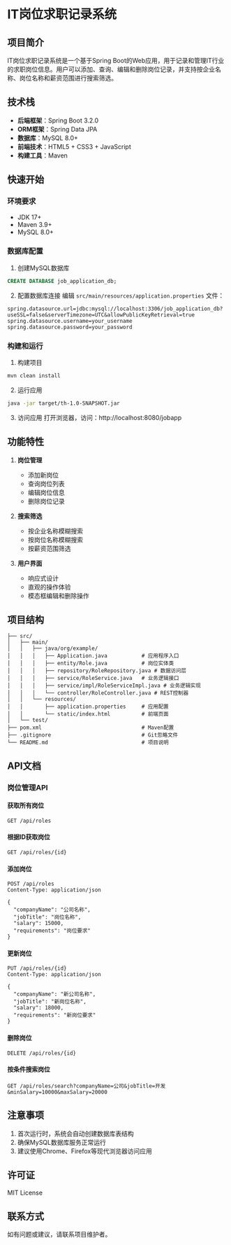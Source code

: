 # IT岗位求职记录系统

## 项目简介
IT岗位求职记录系统是一个基于Spring Boot的Web应用，用于记录和管理IT行业的求职岗位信息。用户可以添加、查询、编辑和删除岗位记录，并支持按企业名称、岗位名称和薪资范围进行搜索筛选。

## 技术栈
- **后端框架**：Spring Boot 3.2.0
- **ORM框架**：Spring Data JPA
- **数据库**：MySQL 8.0+
- **前端技术**：HTML5 + CSS3 + JavaScript
- **构建工具**：Maven

## 快速开始

### 环境要求
- JDK 17+
- Maven 3.9+
- MySQL 8.0+

### 数据库配置
1. 创建MySQL数据库
```sql
CREATE DATABASE job_application_db;
```

2. 配置数据库连接
编辑 `src/main/resources/application.properties` 文件：
```properties
spring.datasource.url=jdbc:mysql://localhost:3306/job_application_db?useSSL=false&serverTimezone=UTC&allowPublicKeyRetrieval=true
spring.datasource.username=your_username
spring.datasource.password=your_password
```

### 构建和运行
1. 构建项目
```bash
mvn clean install
```

2. 运行应用
```bash
java -jar target/th-1.0-SNAPSHOT.jar
```

3. 访问应用
打开浏览器，访问：http://localhost:8080/jobapp

## 功能特性

1. **岗位管理**
   - 添加新岗位
   - 查询岗位列表
   - 编辑岗位信息
   - 删除岗位记录

2. **搜索筛选**
   - 按企业名称模糊搜索
   - 按岗位名称模糊搜索
   - 按薪资范围筛选

3. **用户界面**
   - 响应式设计
   - 直观的操作体验
   - 模态框编辑和删除操作

## 项目结构
```
├── src/
│   ├── main/
│   │   ├── java/org/example/
│   │   │   ├── Application.java           # 应用程序入口
│   │   │   ├── entity/Role.java           # 岗位实体类
│   │   │   ├── repository/RoleRepository.java # 数据访问层
│   │   │   ├── service/RoleService.java   # 业务逻辑接口
│   │   │   ├── service/impl/RoleServiceImpl.java # 业务逻辑实现
│   │   │   └── controller/RoleController.java # REST控制器
│   │   └── resources/
│   │       ├── application.properties     # 应用配置
│   │       └── static/index.html          # 前端页面
│   └── test/
├── pom.xml                                # Maven配置
├── .gitignore                             # Git忽略文件
└── README.md                              # 项目说明
```

## API文档

### 岗位管理API

#### 获取所有岗位
```
GET /api/roles
```

#### 根据ID获取岗位
```
GET /api/roles/{id}
```

#### 添加岗位
```
POST /api/roles
Content-Type: application/json

{
  "companyName": "公司名称",
  "jobTitle": "岗位名称",
  "salary": 15000,
  "requirements": "岗位要求"
}
```

#### 更新岗位
```
PUT /api/roles/{id}
Content-Type: application/json

{
  "companyName": "新公司名称",
  "jobTitle": "新岗位名称",
  "salary": 18000,
  "requirements": "新岗位要求"
}
```

#### 删除岗位
```
DELETE /api/roles/{id}
```

#### 按条件搜索岗位
```
GET /api/roles/search?companyName=公司&jobTitle=开发&minSalary=10000&maxSalary=20000
```

## 注意事项

1. 首次运行时，系统会自动创建数据库表结构
2. 确保MySQL数据库服务正常运行
3. 建议使用Chrome、Firefox等现代浏览器访问应用

## 许可证

MIT License

## 联系方式

如有问题或建议，请联系项目维护者。